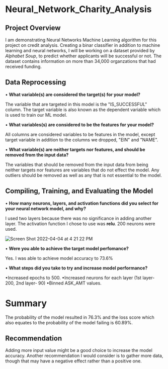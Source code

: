 # Neural_Network_Charity_Analysis
## Project Overview
I am demonstrating Neural Networks Machine Learning algorithm for this project on credit analysis. Creating a binar classifier in addition to machine learning and neural networks, I will be working on a dataset provided by _Alphabet Soup_, to predict whether applicants will be successful or not. The dataset contains information on more than 34,000 organzations that had received funding.     

## Data Reprocessing
• **What variable(s) are considered the target(s) for your model?**<br/>

The variable that are targeted in this model is the "IS_SUCCESSFUL" column. The target variable is also known as the dependent variable which is used to train our ML model.<br/>

• **What variables(s) are considered to be the features for your model?**<br/>

All columns are considered variables to be features in the model, except target variable in addition to the columns we dropped, "EIN" and "NAME". 

• **What variable(s) are neither targets nor features, and should be removed from the input data?**<br/>

The variables that should be removed from the input data from being neither targets nor features are variables that do not effect the model. Any outliers should be removed as well as any that is not essential to the model. 

## Compiling, Training, and Evaluating the Model
• **How many neurons, layers, and activation functions did you select for your neural network model, and why?**<br/>

I used two layers because there was no significance in adding another layer. The activation function I chose to use was **relu**. 200 neurons were used. 

![Screen Shot 2022-04-04 at 4 21 22 PM](https://user-images.githubusercontent.com/91761603/161648152-db860d12-4a4b-43b2-be18-77795dba6ba8.png)

• **Were you able to achieve the target model perfomance?**<br/>

Yes. I was able to achieve model accuracy to 73.6% 

• **What steps did you take to try and increase model performance?**<br/>

•Increased epochs to 500.
•Increased neurons for each layer (1st layer- 200, 2nd layer- 90)
•Binned ASK_AMT values.

# Summary
The probability of the model resulted in 76.3% and the loss score which also equates to the probability of the model failing is 60.89%. 

## Recommendation
Adding more input value might be a good choice to increase the model accuracy. Another recommendation I would consider is to gather more data, though that may have a negative effect rather than a positive one. 
